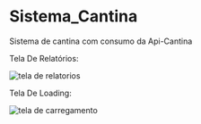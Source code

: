 # Sistema_Cantina
Sistema de cantina com consumo da Api-Cantina

Tela De Relatórios:


![tela de relatorios](https://user-images.githubusercontent.com/101439440/194943454-725e4024-220f-4195-aa8a-a0d05756352f.png)

Tela De Loading:


![tela de carregamento](https://user-images.githubusercontent.com/101439440/194944424-c3a4b2c1-7191-44db-a4ae-585fee2b04da.png)
